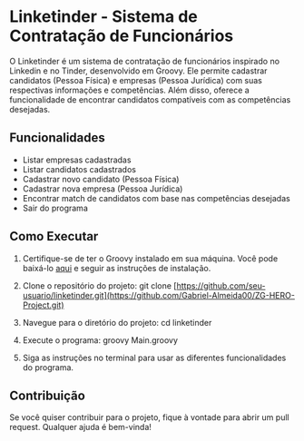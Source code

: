 # Linketinder - Sistema de Contratação de Funcionários

O Linketinder é um sistema de contratação de funcionários inspirado no Linkedin e no Tinder, desenvolvido em Groovy. Ele permite cadastrar candidatos (Pessoa Física) e empresas (Pessoa Jurídica) com suas respectivas informações e competências. Além disso, oferece a funcionalidade de encontrar candidatos compatíveis com as competências desejadas.

## Funcionalidades

- Listar empresas cadastradas
- Listar candidatos cadastrados
- Cadastrar novo candidato (Pessoa Física)
- Cadastrar nova empresa (Pessoa Jurídica)
- Encontrar match de candidatos com base nas competências desejadas
- Sair do programa

## Como Executar

1. Certifique-se de ter o Groovy instalado em sua máquina. Você pode baixá-lo [aqui](https://groovy.apache.org/download.html) e seguir as instruções de instalação.

2. Clone o repositório do projeto:
git clone [https://github.com/seu-usuario/linketinder.git](https://github.com/Gabriel-Almeida00/ZG-HERO-Project.git)

3. Navegue para o diretório do projeto:
cd linketinder

4. Execute o programa:
groovy Main.groovy


5. Siga as instruções no terminal para usar as diferentes funcionalidades do programa.

## Contribuição

Se você quiser contribuir para o projeto, fique à vontade para abrir um pull request. Qualquer ajuda é bem-vinda!

